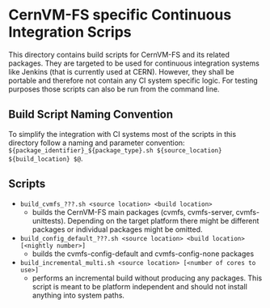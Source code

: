 # CernVM-FS specific Continuous Integration Scrips
This directory contains build scripts for CernVM-FS and its related packages. They are targeted to be used for continuous integration systems like Jenkins (that is currently used at CERN). However, they shall be portable and therefore not contain any CI system specific logic. For testing purposes those scripts can also be run from the command line.

## Build Script Naming Convention
To simplify the integration with CI systems most of the scripts in this directory follow a naming and parameter convention: `${package_identifier}_${package_type}.sh ${source_location} ${build_location} $@`.

## Scripts
* `build_cvmfs_???.sh <source location> <build location>`
  * builds the CernVM-FS main packages (cvmfs, cvmfs-server, cvmfs-unittests). Depending on the target platform there might be different packages or individual packages might be omitted.
* `build_config_default_???.sh <source location> <build location> [<nightly number>]`
  * builds the cvmfs-config-default and cvmfs-config-none packages
* `build_incremental_multi.sh <source location> [<number of cores to use>]`
  * performs an incremental build without producing any packages. This script is meant to be platform independent and should not install anything into system paths.
